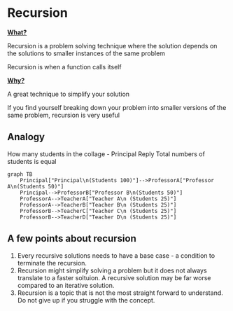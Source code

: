 # Recursion
__<u>What?</u>__

Recursion is a problem solving technique where the solution depends on the solutions to smaller instances of the same problem

Recursion is when a function calls itself

__<u>Why?</u>__

A great technique to simplify your solution

If you find yourself breaking down your problem into smaller versions of the same problem, recursion is very useful

## Analogy
How many students in the collage - 
Principal Reply Total numbers of students is equal
```mermaid
graph TB
    Principal["Principal\n(Students 100)"]-->ProfessorA["Professor A\n(Students 50)"]
    Principal-->ProfessorB["Professor B\n(Students 50)"]
    ProfessorA-->TeacherA["Teacher A\n (Students 25)"]
    ProfessorA-->TeacherB["Teacher B\n (Students 25)"]
    ProfessorB-->TeacherC["Teacher C\n (Students 25)"]
    ProfessorB-->TeacherD["Teacher D\n (Students 25)"]
```

## A few points about recursion
1. Every recursive solutions needs to have a base case - a condition to terminate the recursion.
2. Recursion might simplify solving a problem but it does not always translate to a faster soltuion. A recursive solution may be far worse compared to an iterative solution.
3. Recursion is a topic that is not the most straight forward to understand. Do not give up if you struggle with the concept.